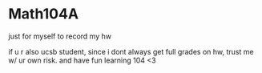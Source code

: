 # Math104A
just for myself to record my hw

if u r also ucsb student, since i dont always get full grades on hw, trust me w/ ur own risk. and have fun learning 104 <3
